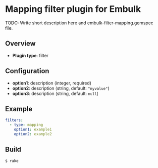 # Mapping filter plugin for Embulk

TODO: Write short description here and embulk-filter-mapping.gemspec file.

## Overview

* **Plugin type**: filter

## Configuration

- **option1**: description (integer, required)
- **option2**: description (string, default: `"myvalue"`)
- **option3**: description (string, default: `null`)

## Example

```yaml
filters:
  - type: mapping
    option1: example1
    option2: example2
```


## Build

```
$ rake
```
